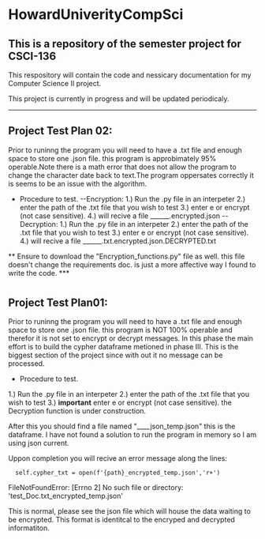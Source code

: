 # HowardUniverityCompSci
<h2>This is a repository of the semester project for CSCI-136</h2>
<p>This respository will contain the code and nessicary documentation for my Computer Science II project. </p> 
  <p> This project is currently in progress and will be updated periodicaly.</p>

____________________________________________________
<h2>Project Test Plan 02:</h2>


Prior to runinng the program you will need to have a .txt file and enough space to store one .json file.
this program is approbimately 95% operable.Note there is a math error that does not allow the program to change the character date back to text.The program oppersates correctly it is seems
to be an issue with the algorithm.

- Procedure to test.
--Encryption:
1.) Run the  .py file in an interpeter
2.) enter the path of the .txt file that you wish to test
3.) enter e or encrypt (not case sensitive).
4.) will recive a file ______.encrypted.json
--Decryption:
1.) Run the  .py file in an interpeter
2.) enter the path of the .txt file that you wish to test
3.) enter e or encrypt (not case sensitive).
4.) will recive a file ______.txt.encrypted.json.DECRYPTED.txt

** Ensure to download the "Encryption_functions.py" file as well. this file doesn't change the requirements doc. is just a more affective way I found to write the code. ***
<h1>

<h2> Project Test Plan01:</h2>
Prior to runinng the program you will need to have a .txt file and enough space to store one .json file.
this program is NOT 100% operable and therefor it is not set to encrypt or decrypt messages. In this phase
the main effort is to build the cypher dataframe metioned in phase III. This is the biggest section of the 
project since with out it no message can be processed. 

- Procedure to test.

1.) Run the  .py file in an interpeter
2.) enter the path of the .txt file that you wish to test
3.) **important** enter e or encrypt (not case sensitive). the Decryption function is under construction.

After this you should find a file named "____json_temp.json" this is the dataframe. I have not found a solution to run the 
program in memory so I am using json current. 

Uppon completion you will recive an error message along the lines:

      self.cypher_txt = open(f'{path}_encrypted_temp.json','r+')
FileNotFoundError: [Errno 2] No such file or directory: 'test_Doc.txt_encrypted_temp.json'

This is normal, please see the json file which will house the data waiting to be encrypted. 
This format is identitcal to the encryped and decrypted informatiton. 
